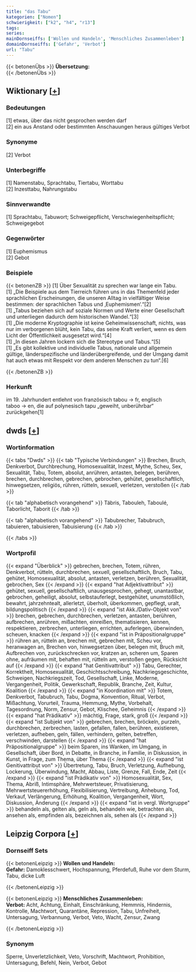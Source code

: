 ```yaml
---
title: "das Tabu"
kategorien: ["Nomen"]
schwierigkeit: ["k2", "h4", "r13"]
tags:
series:
mainDornseiffs: ['Wollen und Handeln', 'Menschliches Zusammenleben']
domainDornseiffs: ['Gefahr', 'Verbot']
url: "Tabu"
---
```


{{< betonenÜbs >}}
**Übersetzung:**  
{{< /betonenÜbs >}}

## Wiktionary [[+](https://de.wiktionary.org/wiki/Tabu)]

### Bedeutungen
[1] etwas, über das nicht gesprochen werden darf  
[2] ein aus Anstand oder bestimmten Anschauungen heraus gültiges Verbot  

### Synonyme
[2] Verbot  

### Unterbegriffe
[1] Namenstabu, Sprachtabu, Tiertabu, Worttabu  
[2] Inzesttabu, Nahrungstabu  

### Sinnverwandte
[1] Sprachtabu, Tabuwort; Schweigepflicht, Verschwiegenheitspflicht; Schweigegebot  

### Gegenwörter
[1] Euphemismus  
[2] Gebot  

### Beispiele
{{< betonenZB >}}
[1] Über Sexualität zu sprechen war lange ein Tabu.  
[1] „Die Beispiele aus dem Tierreich führen uns in das Themenfeld jeder sprachlichen Erscheinungen, die unseren Alltag in vielfältiger Weise bestimmen: der sprachlichen Tabus und ‚Euphemismen‘.“[2]  
[1] „Tabus beziehen sich auf soziale Normen und Werte einer Gesellschaft und unterliegen dadurch dem historischen Wandel.“[3]  
[1] „Die moderne Kryptographie ist keine Geheimwissenschaft, nichts, was nur im verborgenen blüht, kein Tabu, das seine Kraft verliert, wenn es dem Licht der Öffentlichkeit ausgesetzt wird.“[4]  
[1] „In diesen Jahren lockern sich die Stereotype und Tabus.“[5]  
[1] „Es gibt kollektive und individuelle Tabus, nationale und allgemein gültige, länderspezifische und länderübergreifende, und der Umgang damit hat auch etwas mit Respekt vor dem anderen Menschen zu tun“.[6]  

{{< /betonenZB >}}
### Herkunft
im 19. Jahrhundert entlehnt von französisch tabou → fr, englisch taboo → en, die auf polynesisch tapu „geweiht, unberührbar“ zurückgehen[1]  



## dwds [[+](https://www.dwds.de/wb/Tabu)]

### Wortinformation
{{< tabs "Dwds" >}}
{{< tab "Typische Verbindungen" >}}
Brechen, Bruch, Denkverbot, Durchbrechung, Homosexualität, Inzest, Mythe, Scheu, Sex, Sexualität, Tabu, Totem, absolut, anrühren, antasten, belegen, berühren, brechen, durchbrechen, gebrechen, gebrochen, gehütet, gesellschaftlich, hinwegsetzen, religiös, rühren, rütteln, sexuell, verletzen, verstoßen
{{< /tab >}}

{{< tab "alphabetisch vorangehend" >}}
Täbris, Tabouleh, Taboulé, Taborlicht, Taborit
{{< /tab >}}

{{< tab "alphabetisch vorangehend" >}}
Tabubrecher, Tabubruch, tabuieren, tabuisieren, Tabuisierung
{{< /tab >}}

{{< /tabs >}}

### Wortprofil
{{< expand "Überblick" >}} gebrechen, brechen, Totem, rühren, Denkverbot, rütteln, durchbrechen, sexuell, gesellschaftlich, Bruch, Tabu, gehütet, Homosexualität, absolut, antasten, verletzen, berühren, Sexualität, gebrochen, Sex {{< /expand >}}
{{< expand "hat Adjektivattribut" >}} gehütet, sexuell, gesellschaftlich, unausgesprochen, gehegt, unantastbar, gebrochen, geheiligt, absolut, selbstauferlegt, bestgehütet, unumstößlich, bewahrt, jahrzehntealt, allerletzt, überholt, überkommen, gepflegt, uralt, bildungspolitisch {{< /expand >}}
{{< expand "ist Akk./Dativ-Objekt von" >}} brechen, gebrechen, durchbrechen, verletzen, antasten, berühren, aufbrechen, anrühren, mißachten, einreißen, thematisieren, kennen, respektieren, zerbrechen, unterliegen, errichten, auferlegen, überwinden, scheuen, knacken {{< /expand >}}
{{< expand "ist in Präpositionalgruppe" >}} rühren an, rütteln an, brechen mit, gebrechen mit, Scheu vor, heranwagen an, Brechen von, hinwegsetzen über, belegen mit, Bruch mit, Aufbrechen von, zurückschrecken vor, kratzen an, scheren um, Sparen ohne, aufräumen mit, behaften mit, rütteln am, verstoßen gegen, Rücksicht auf {{< /expand >}}
{{< expand "hat Genitivattribut" >}} Tabu, Gerechter, Korrektheit, Homosexualität, Geschichtsschreibung, Nachkriegsgeschichte, Schweigen, Nachkriegszeit, Tod, Gesellschaft, Linke, Moderne, Vergangenheit, Politik, Gewerkschaft, Republik, Branche, Zeit, Kultur, Koalition {{< /expand >}}
{{< expand "in Koordination mit" >}} Totem, Denkverbot, Tabubruch, Tabu, Dogma, Konvention, Ritual, Verbot, Mißachtung, Vorurteil, Trauma, Hemmung, Mythe, Vorbehalt, Tagesordnung, Norm, Zensur, Gebot, Klischee, Geheimnis {{< /expand >}}
{{< expand "hat Prädikativ" >}} mächtig, Frage, stark, groß {{< /expand >}}
{{< expand "ist Subjekt von" >}} gebrechen, brechen, bröckeln, purzeln, durchbrechen, zerbrechen, lasten, gefallen, fallen, berühren, existieren, verletzen, aufheben, geln, fällen, verhindern, gelten, betreffen, verschwinden, darstellen {{< /expand >}}
{{< expand "hat Präpositionalgruppe" >}} beim Sparen, ins Wanken, im Umgang, in Gesellschaft, über Bord, in Debatte, in Branche, in Familie, in Diskussion, in Kunst, in Frage, zum Thema, über Thema {{< /expand >}}
{{< expand "ist Genitivattribut von" >}} Übertretung, Tabu, Bruch, Verletzung, Aufhebung, Lockerung, Überwindung, Macht, Abbau, Liste, Grenze, Fall, Ende, Zeit {{< /expand >}}
{{< expand "ist Prädikativ von" >}} Homosexualität, Sex, Thema, Abriß, Intimsphäre, Mehrwertsteuer, Privatisierung, Mehrwertsteuererhöhung, Flexibilisierung, Vertreibung, Anhebung, Tod, Verkauf, Verlängerung, Erhöhung, Koalition, Vergangenheit, Wort, Diskussion, Änderung {{< /expand >}}
{{< expand "ist in vergl. Wortgruppe" >}} behandeln als, gelten als, geln als, behandeln wie, betrachten als, ansehen als, empfinden als, bezeichnen als, sehen als {{< /expand >}}

## Leipzig Corpora [[+](https://corpora.uni-leipzig.de/en/res?word=Tabu&corpusId=deu_newscrawl-public_2018)]

### Dornseiff Sets
{{< betonenLeipzig >}}
**Wollen und Handeln:**  
**Gefahr:** Damoklesschwert, Hochspannung, Pferdefuß, Ruhe vor dem Sturm, Tabu, dicke Luft  

{{< /betonenLeipzig >}}


{{< betonenLeipzig >}}
**Menschliches Zusammenleben:**  
**Verbot:** Acht, Achtung, Einhalt, Einschränkung, Hemmnis, Hindernis, Kontrolle, Machtwort, Quarantäne, Repression, Tabu, Unfreiheit, Untersagung, Verbannung, Verbot, Veto, Wacht, Zensur, Zwang  

{{< /betonenLeipzig >}}

### Synonym
Sperre, Unverletzlichkeit, Veto, Vorschrift, Machtwort, Prohibition, Untersagung, Befehl, Nein, Verbot, Gebot

